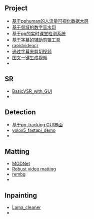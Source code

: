 ## Project

- [基于pphuman的人流量可视化数据大屏](https://github.com/KirigiriSuzumiya/crowd_vis)
- [基于频域的数字盲水印](https://github.com/guofei9987/blind_watermark)
- [基于pp的实时课堂检测系统](https://github.com/DragonistYJ/EduWatching)
- [基于字幕的辅助剪辑工具](https://github.com/COLOR-SKY/DialogueExtractor)
- [rapidvideocr](https://github.com/SWHL/RapidVideOCR)
- [通过字幕来剪切视频](https://github.com/mli/autocut)
- [图文一键生成视频](https://github.com/Escaflowne1985/ArticleGenerationVideo-V1.0)
- 



## SR

- [BasicVSR_with_GUI](https://github.com/laonafahaodange/BasicVSR-With-GUI)
- 



## Detection

- [基于pp-tracking GUI界面](https://github.com/yangyudong2020/PP-Tracking_GUi)
- [yolov5_fastapi_demo](https://github.com/WelkinU/yolov5-fastapi-demo)
- 



## Matting

- [MODNet](https://github.com/ZHKKKe/MODNet)
- [Robust video matting](https://github.com/PeterL1n/RobustVideoMatting)
- [rembg](https://github.com/danielgatis/rembg)
- 



## Inpainting

- [Lama_cleaner](https://github.com/Sanster/lama-cleaner)
- 
